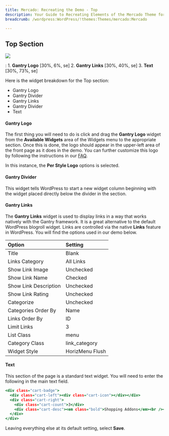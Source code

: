 ```yaml
---
title: Mercado: Recreating the Demo - Top
description: Your Guide to Recreating Elements of the Mercado Theme for WordPress
breadcrumb: /wordpress:WordPress/!themes:Themes/mercado:Mercado

---
```


Top Section
-----

![][demo]

:   1. **Gantry Logo** [30%, 6%, se]
    2. **Gantry Links** [30%, 40%, se]
    3. **Text** [30%, 73%, se]

Here is the widget breakdown for the Top section:

* Gantry Logo
* Gantry Divider
* Gantry Links
* Gantry Divider
* Text

#### Gantry Logo

The first thing you will need to do is click and drag the **Gantry Logo** widget from the **Available Widgets** area of the Widgets menu to the appropriate section. Once this is done, the logo should appear in the upper-left area of the front page as it does in the demo. You can further customize this logo by following the instructions in our [FAQ][faq].

In this instance, the **Per Style Logo** options is selected.

#### Gantry Divider

This widget tells WordPress to start a new widget column beginning with the widget placed directly below the divider in the section.

#### Gantry Links

The **Gantry Links** widget is used to display links in a way that works natively with the Gantry framework. It is a great alternative to the default WordPress blogroll widget. Links are controlled via the native **Links** feature in WordPress. You will find the options used in our demo below.

| Option                | Setting         |  
| :-------------------- | :-------------- |  
| Title                 | Blank           |  
| Links Category        | All Links       |  
| Show Link Image       | Unchecked       |  
| Show Link Name        | Checked         |  
| Show Link Description | Unchecked       |  
| Show Link Rating      | Unchecked       |  
| Categorize            | Unchecked       |  
| Categories Order By   | Name            |  
| Links Order By        | ID              |  
| Limit Links           | 3               |  
| List Class            | menu            |  
| Category Class        | link_category   |  
| Widget Style          | HorizMenu Flush |  

#### Text

This section of the page is a standard text widget. You will need to enter the following in the main text field.

~~~ .html
<div class="cart-badge">
  <div class="cart-left"><div class="cart-icon"></div></div>
  <div class="cart-right">
    <div class="cart-count">3</div>
    <div class="cart-desc"><em class="bold">Shopping Addons</em><br /><a href="#">This theme is<br />Ecwid shop ready.</a></div>
  </div>
</div>
~~~

Leaving everything else at its default setting, select **Save**.

[demo]: assets/demo_1.jpeg
[faq]: faq.md
